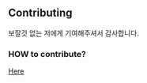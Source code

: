 ## Contributing

보잘것 없는 저에게 기여해주셔서 감사합니다.

### HOW to contribute?

[Here][new issue]


[new issue]:https://github.com/DooDooLee/Learn_Oss/issues/new

